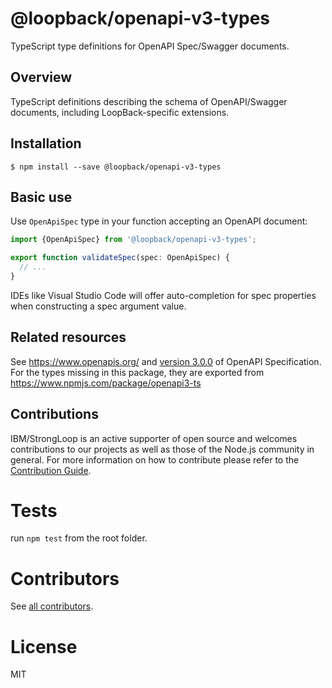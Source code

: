 # @loopback/openapi-v3-types

TypeScript type definitions for OpenAPI Spec/Swagger documents.

## Overview

TypeScript definitions describing the schema of OpenAPI/Swagger documents,
including LoopBack-specific extensions.

## Installation

```
$ npm install --save @loopback/openapi-v3-types
```

## Basic use

Use `OpenApiSpec` type in your function accepting an OpenAPI document:

```ts
import {OpenApiSpec} from '@loopback/openapi-v3-types';

export function validateSpec(spec: OpenApiSpec) {
  // ...
}
```

IDEs like Visual Studio Code will offer auto-completion for spec properties when
constructing a spec argument value.

## Related resources

See https://www.openapis.org/ and
[version 3.0.0](https://github.com/OAI/OpenAPI-Specification/blob/master/versions/3.0.0.md)
of OpenAPI Specification. For the types missing in this package, they are
exported from https://www.npmjs.com/package/openapi3-ts

## Contributions

IBM/StrongLoop is an active supporter of open source and welcomes contributions
to our projects as well as those of the Node.js community in general. For more
information on how to contribute please refer to the
[Contribution Guide](https://loopback.io/doc/en/contrib/index.html).

# Tests

run `npm test` from the root folder.

# Contributors

See
[all contributors](https://github.com/strongloop/loopback-next/graphs/contributors).

# License

MIT
